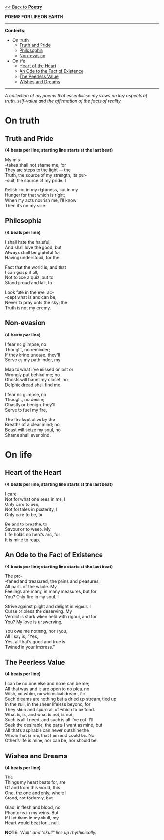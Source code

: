 [<< Back to **Poetry**](https://pranigopu.github.io/art/poetry)

**POEMS FOR LIFE ON EARTH**

---

**Contents**:

- [On truth](#on-truth)
  - [Truth and Pride](#truth-and-pride)
  - [Philosophia](#philosophia)
  - [Non-evasion](#non-evasion)
- [On life](#on-life)
  - [Heart of the Heart](#heart-of-the-heart)
  - [An Ode to the Fact of Existence](#an-ode-to-the-fact-of-existence)
  - [The Peerless Value](#the-peerless-value)
  - [Wishes and Dreams](#wishes-and-dreams)

---

_A collection of my poems that essentialise my views on key aspects of truth, self-value and the affirmation of the facts of reality._

# On truth
## Truth and Pride
**(4 beats per line; starting line starts at the last beat)**

My mis- <br>
-takes shall not shame me, for <br>
They are steps to the light — the <br>
Truth, the source of my strength, its pur- <br>
-suit, the source of my pride. I

Relish not in my rightness, but in my <br>
Hunger for that which is right; <br>
When my acts nourish me, I’ll know <br>
Then it’s on my side.

## Philosophia
**(4 beats per line)**

I shall hate the hateful, <br>
And shall love the good, but <br>
Always shall be grateful for <br>
Having understood, for the

Fact that the world is, and that <br>
I can grasp it all, <br>
Not to ace a quiz, but to <br>
Stand proud and tall, to

Look fate in the eye, ac- <br>
-cept what is and can be, <br>
Never to pray unto the sky; the <br>
Truth is not my enemy.

## Non-evasion
**(4 beats per line)**

I fear no glimpse, no <br>
Thought, no reminder; <br>
If they bring unease, they'll <br>
Serve as my pathfinder, my

Map to what I've missed or lost or <br>
Wrongly put behind me; no <br>
Ghosts will haunt my closet, no <br>
Delphic dread shall find me.

I fear no glimpse, no <br>
Thought, no desire; <br>
Ghastly or benign, they'll <br>
Serve to fuel my fire, <br>

The fire kept alive by the <br>
Breaths of a clear mind; no <br>
Beast will seize my soul, no <br>
Shame shall ever bind.

# On life
## Heart of the Heart
**(4 beats per line; starting line starts at the last beat)**

I care <br>
Not for what one sees in me, I <br>
Only care to see, <br>
Not for tales in posterity, I <br>
Only care to be, to

Be and to breathe, to <br>
Savour or to weep. My <br>
Life holds no hero’s arc, for <br>
It is mine to reap.

## An Ode to the Fact of Existence
**(4 beats per line; starting line starts at the last beat)**

The pro- <br>
-faned and treasured, the pains and pleasures, <br>
All parts of the whole. My <br>
Feelings are many, in many measures, but for <br>
You? Only fire in my soul. I

Strive against plight and delight in vigour. I <br>
Curse or bless the deserving. My <br>
Verdict is stark when held with rigour, and for <br>
You? My love is unswerving.

You owe me nothing, nor I you, <br>
All I say is, “Yes, <br>
Yes, all that’s good and true is <br>
Twined in your impress.”

## The Peerless Value
**(4 beats per line)**

I can be no one else and none can be me; <br>
All that was and is are open to no plea, no <br>
Wish, no whim, no whimsical dream, for <br>
Such dreams are nothing but a dried up stream, tied up <br>
In the null, in the sheer lifeless beyond, for <br>
They shun and spurn all of which to be fond. <br>
What is, is, and what is not, is not; <br>
Such is all I need, and such is all I’ve got. I'll <br>
Seek the desirable, the parts I want as mine, but <br>
All that’s aspirable can never outshine the <br>
Whole that is me, that I am and could be. No <br>
Other’s life is mine, nor can be, nor should be.

## Wishes and Dreams
**(4 beats per line)**

The <br>
Things my heart beats for, are <br>
Of and from this world, this <br>
One, the one and only, where I <br>
Stand, not forlornly, but

Glad, in flesh and blood, no <br>
Phantoms in my veins. But <br>
If I let them in my skull, my <br>
Heart would beat for... null.

**NOTE**: _"Null" and "skull" line up rhythmically._